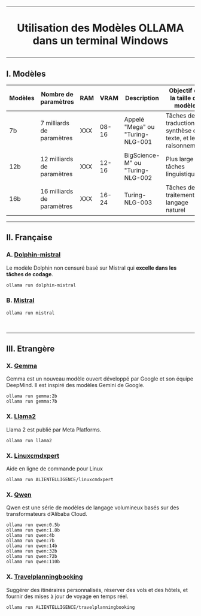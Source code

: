 --------------------------------------------------------------------------------------------------------------------------------------------------------------------------
# <p align='center'> Utilisation des Modèles OLLAMA dans un terminal Windows</p>
--------------------------------------------------------------------------------------------------------------------------------------------------------------------------
## I. Modèles
| Modèles | Nombre de paramètres       | RAM | VRAM  | Description                      | Objectif de la taille du modèle                                | 
| ------- | -------------------------- | --- | ----- | -------------------------------- | -------------------------------------------------------------- |
| 7b      | 7  milliards de paramètres | XXX | 08-16 | Appelé "Mega" ou "Turing-NLG-001 | Tâches de traduction, la synthèse de texte, et le raisonnement |
| 12b     | 12 milliards de paramètres | XXX | 12-16 | BigScience-M" ou "Turing-NLG-002 | Plus large de tâches linguistiques                             |
| 16b     | 16 milliards de paramètres | XXX | 16-24 | Turing-NLG-003                   | Tâches de traitement du langage naturel                        |


----------------------------------------------------------------------------------------------------------------------------------
## II. Française
### A.  [Dolphin-mistral](https://ollama.com/library/dolphin-mistral)
Le modèle Dolphin non censuré basé sur Mistral qui **excelle dans les tâches de codage**. 
```bash
ollama run dolphin-mistral
```

### B. [Mistral](https://ollama.com/library/mistral)
```bash
ollama run mistral
```

<br />

----------------------------------------------------------------------------------------------------------------------------------
## III. Etrangère
### X. [Gemma](https://ollama.com/library/gemma)
Gemma est un nouveau modèle ouvert développé par Google et son équipe DeepMind. Il est inspiré des modèles Gemini de Google.
```
ollama run gemma:2b
ollama run gemma:7b
```

### X. [Llama2](https://ollama.com/library/llama2)
Llama 2 est publié par Meta Platforms.
```
ollama run llama2
```

### X. [Linuxcmdxpert](https://ollama.com/ALIENTELLIGENCE/linuxcmdxpert)
Aide en ligne de commande pour Linux
```
ollama run ALIENTELLIGENCE/linuxcmdxpert
```

### X. [Qwen](https://ollama.com/library/qwen)
Qwen est une série de modèles de langage volumineux basés sur des transformateurs d’Alibaba Cloud.
```
ollama run qwen:0.5b
ollama run qwen:1.8b
ollama run qwen:4b
ollama run qwen:7b
ollama run qwen:14b
ollama run qwen:32b
ollama run qwen:72b
ollama run qwen:110b
```

### X. [Travelplanningbooking](https://ollama.com/ALIENTELLIGENCE/Travelplanningbooking)
Suggérer des itinéraires personnalisés, réserver des vols et des hôtels, et fournir des mises à jour de voyage en temps réel.
```
ollama run ALIENTELLIGENCE/travelplanningbooking
```
